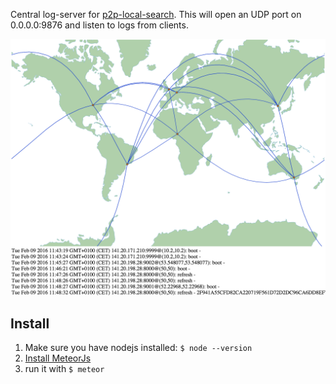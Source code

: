 
Central log-server for [p2p-local-search](https://github.com/p2p-ws1516/local-search).
This will open an UDP port on 0.0.0.0:9876 and listen to logs from clients.

![](screenshot.png)


## Install

1. Make sure you have nodejs installed: `$ node --version`
2. [Install MeteorJs](https://www.meteor.com/install)
3. run it with `$ meteor`

